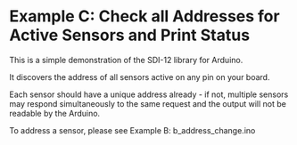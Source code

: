 # Example C: Check all Addresses for Active Sensors and Print Status<!--! {#example_c_page} -->

This is a simple demonstration of the SDI-12 library for Arduino.

It discovers the address of all sensors active on any pin on your board.

Each sensor should have a unique address already - if not, multiple sensors may respond simultaneously to the same request and the output will not be readable by the Arduino.

To address a sensor, please see Example B: b_address_change.ino

<!--! @section c_check_all_addresses_pio PlatformIO Configuration -->

<!--! @include{lineno} c_check_all_addresses/platformio.ini -->

<!--! @section c_check_all_addresses_code The Complete Example -->

<!--! @include{lineno} c_check_all_addresses/c_check_all_addresses.ino -->
